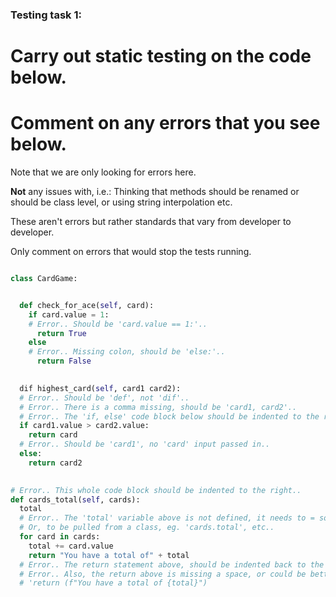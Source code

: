 ### Testing task 1:

# Carry out static testing on the code below.
# Comment on any errors that you see below.

Note that we are only looking for errors here.

**Not** any issues with, i.e.: 
Thinking that methods should be renamed or should be class level, or using string interpolation etc. 

These aren't errors but rather standards that vary from developer to developer. 

Only comment on errors that would stop the tests running.

```python

class CardGame:


  def check_for_ace(self, card):
    if card.value = 1:  
    # Error.. Should be 'card.value == 1:'..
      return True
    else
    # Error.. Missing colon, should be 'else:'..
      return False
   

  dif highest_card(self, card1 card2):
  # Error.. Should be 'def', not 'dif'..
  # Error.. There is a comma missing, should be 'card1, card2'..
  # Error.. The 'if, else' code block below should be indented to the right..
  if card1.value > card2.value:
    return card
  # Error.. Should be 'card1', no 'card' input passed in..
  else:
    return card2
  

# Error.. This whole code block should be indented to the right..
def cards_total(self, cards):
  total
  # Error.. The 'total' variable above is not defined, it needs to = something..
  # Or, to be pulled from a class, eg. 'cards.total', etc..
  for card in cards:
    total += card.value
    return "You have a total of" + total
  # Error.. The return statement above, should be indented back to the left, parallel to the 'for' loop..
  # Error.. Also, the return above is missing a space, or could be better as an f string, set out as below..
  # 'return (f"You have a total of {total}")

```
